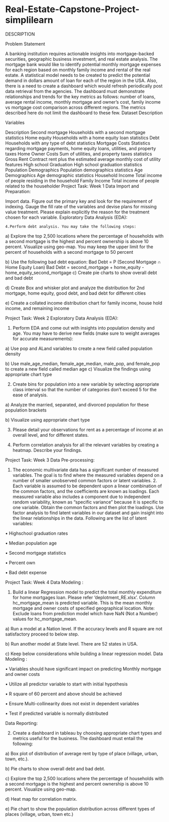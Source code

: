 # Real-Estate-Capstone-Project-simplilearn
DESCRIPTION

Problem Statement
 

A banking institution requires actionable insights into mortgage-backed securities, geographic business investment, and real estate analysis. 
The mortgage bank would like to identify potential monthly mortgage expenses for each region based on monthly family income and rental of the real estate.
A statistical model needs to be created to predict the potential demand in dollars amount of loan for each of the region in the USA. Also, there is a need to create a dashboard which would refresh periodically post data retrieval from the agencies.
The dashboard must demonstrate relationships and trends for the key metrics as follows: number of loans, average rental income, monthly mortgage and owner’s cost, family income vs mortgage cost comparison across different regions. The metrics described here do not limit the dashboard to these few.
Dataset Description
 

Variables

Description
Second mortgage	Households with a second mortgage statistics
Home equity	Households with a home equity loan statistics
Debt	Households with any type of debt statistics
Mortgage Costs	Statistics regarding mortgage payments, home equity loans, utilities, and property taxes
Home Owner Costs	Sum of utilities, and property taxes statistics
Gross Rent	Contract rent plus the estimated average monthly cost of utility features
High school Graduation	High school graduation statistics
Population Demographics	Population demographics statistics
Age Demographics	Age demographic statistics
Household Income	Total income of people residing in the household
Family Income	Total income of people related to the householder
Project Task: Week 1
Data Import and Preparation:

Import data.
Figure out the primary key and look for the requirement of indexing.
Gauge the fill rate of the variables and devise plans for missing value treatment. Please explain explicitly the reason for the treatment chosen for each variable.
Exploratory Data Analysis (EDA):

    4.Perform debt analysis. You may take the following steps:

 a) Explore the top 2,500 locations where the percentage of households with a second mortgage is the highest and percent ownership is above 10 percent. Visualize using geo-map. You may keep the upper limit for the percent of households with a second mortgage to 50 percent

b) Use the following bad debt equation: Bad Debt = P (Second Mortgage ∩ Home Equity Loan) Bad Debt = second_mortgage + home_equity - home_equity_second_mortgage c) Create pie charts to show overall debt and bad debt

d) Create Box and whisker plot and analyze the distribution for 2nd mortgage, home equity, good debt, and bad debt for different cities

e) Create a collated income distribution chart for family income, house hold income, and remaining income

 

Project Task: Week 2
Exploratory Data Analysis (EDA):

1. Perform EDA and come out with insights into population density and age. You may have to derive new fields (make sure to weight averages for accurate measurements):

a) Use pop and ALand variables to create a new field called population density

b) Use male_age_median, female_age_median, male_pop, and female_pop to create a new field called median age c) Visualize the findings using appropriate chart type

2. Create bins for population into a new variable by selecting appropriate class interval so that the number of categories don’t exceed 5 for the ease of analysis.

a) Analyze the married, separated, and divorced population for these population brackets

b) Visualize using appropriate chart type

3. Please detail your observations for rent as a percentage of income at an overall level, and for different states.

4. Perform correlation analysis for all the relevant variables by creating a heatmap. Describe your findings.

 

Project Task: Week 3
Data Pre-processing:

1. The economic multivariate data has a significant number of measured variables. The goal is to find where the measured variables depend on a number of smaller unobserved common factors or latent variables. 2. Each variable is assumed to be dependent upon a linear combination of the common factors, and the coefficients are known as loadings. Each measured variable also includes a component due to independent      random variability, known as “specific variance” because it is specific to one variable. Obtain the common factors and then plot the loadings. Use factor analysis to find latent variables in our dataset and gain          insight into the linear relationships in the data. Following are the list of latent variables:

• Highschool graduation rates

• Median population age

• Second mortgage statistics

• Percent own

• Bad debt expense

 

Project Task: Week 4
Data Modeling :

1. Build a linear Regression model to predict the total monthly expenditure for home mortgages loan. Please refer ‘deplotment_RE.xlsx’. Column hc_mortgage_mean is predicted variable. This is the mean monthly     mortgage and owner costs of specified geographical location. Note: Exclude loans from prediction model which have NaN (Not a Number) values for hc_mortgage_mean.

a) Run a model at a Nation level. If the accuracy levels and R square are not satisfactory proceed to below step.

b) Run another model at State level. There are 52 states in USA.

c) Keep below considerations while building a linear regression model. Data Modeling :

• Variables should have significant impact on predicting Monthly mortgage and owner costs

• Utilize all predictor variable to start with initial hypothesis

• R square of 60 percent and above should be achieved

• Ensure Multi-collinearity does not exist in dependent variables

• Test if predicted variable is normally distributed

Data Reporting:

2. Create a dashboard in tableau by choosing appropriate chart types and metrics useful for the business. The dashboard must entail the following:

a) Box plot of distribution of average rent by type of place (village, urban, town, etc.).

b) Pie charts to show overall debt and bad debt.

c) Explore the top 2,500 locations where the percentage of households with a second mortgage is the highest and percent ownership is above 10 percent. Visualize using geo-map.

d) Heat map for correlation matrix.

e) Pie chart to show the population distribution across different types of places (village, urban, town etc.)
